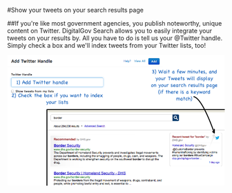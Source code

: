 #Show your tweets on your search results page

##If you're like most government agencies, you publish noteworthy, unique content on Twitter. DigitalGov Search allows you to easily integrate your tweets on your results by. All you have to do is tell us your @Twitter handle. Simply check a box and we'll index tweets from your Twitter lists, too!

![Twitter Results](/img/add_twitter.png "Add Twitter Results")